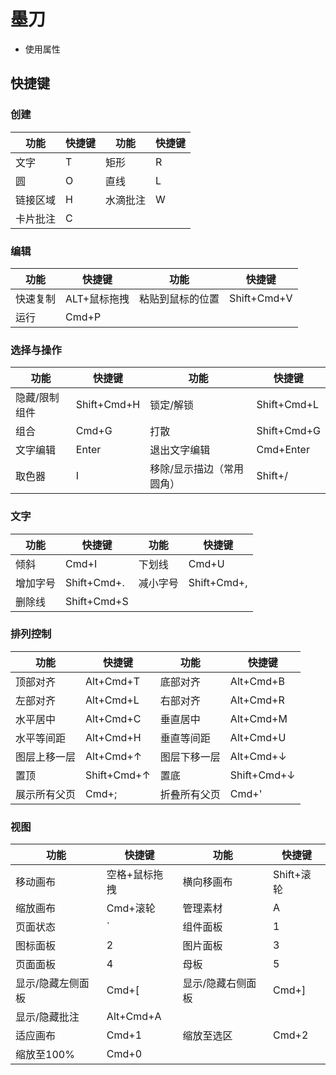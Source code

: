 # 墨刀

- 使用属性

## 快捷键

### 创建

| 功能 | 快捷键 |  功能 | 快捷键 |
| -- | -- | -- | -- |
| 文字 | T | 矩形 | R |
| 圆 | O | 直线 | L |
| 链接区域 | H | 水滴批注 | W |
|卡片批注 |C|

### 编辑

| 功能 | 快捷键 |  功能 | 快捷键 |
| -- | -- | -- | -- |
|快速复制|ALT+鼠标拖拽|粘贴到鼠标的位置|Shift+Cmd+V|
|运行|Cmd+P|


### 选择与操作

| 功能 | 快捷键 |  功能 | 快捷键 |
| -- | -- | -- | -- |
|隐藏/限制组件|Shift+Cmd+H|锁定/解锁|Shift+Cmd+L|
|组合|Cmd+G|打散|Shift+Cmd+G|
|文字编辑|Enter|退出文字编辑|Cmd+Enter|
|取色器|I|移除/显示描边（常用圆角）|Shift+/|

### 文字

| 功能 | 快捷键 |  功能 | 快捷键 |
| -- | -- | -- | -- |
|倾斜|Cmd+I|下划线|Cmd+U|
|增加字号|Shift+Cmd+.|减小字号|Shift+Cmd+,|
|删除线|Shift+Cmd+S|

### 排列控制

| 功能 | 快捷键 |  功能 | 快捷键 |
| -- | -- | -- | -- |
|顶部对齐|Alt+Cmd+T|底部对齐|Alt+Cmd+B|
|左部对齐|Alt+Cmd+L|右部对齐|Alt+Cmd+R|
|水平居中|Alt+Cmd+C|垂直居中|Alt+Cmd+M|
|水平等间距|Alt+Cmd+H|垂直等间距|Alt+Cmd+U|
|图层上移一层|Alt+Cmd+↑|图层下移一层|Alt+Cmd+↓|
|置顶|Shift+Cmd+↑|置底|Shift+Cmd+↓|
|展示所有父页|Cmd+;|折叠所有父页|Cmd+'|

### 视图

| 功能 | 快捷键 |  功能 | 快捷键 |
| -- | -- | -- | -- |
|移动画布|空格+鼠标拖拽|横向移画布|Shift+滚轮|
|缩放画布|Cmd+滚轮|管理素材|A|
|页面状态|\`|组件面板|1|
|图标面板|2|图片面板|3|
|页面面板|4|母板|5|
|显示/隐藏左侧面板|Cmd+[|显示/隐藏右侧面板|Cmd+]|
|显示/隐藏批注|Alt+Cmd+A|
| 适应画布 | Cmd+1 | 缩放至选区 |Cmd+2 | 
|缩放至100%|Cmd+0|












